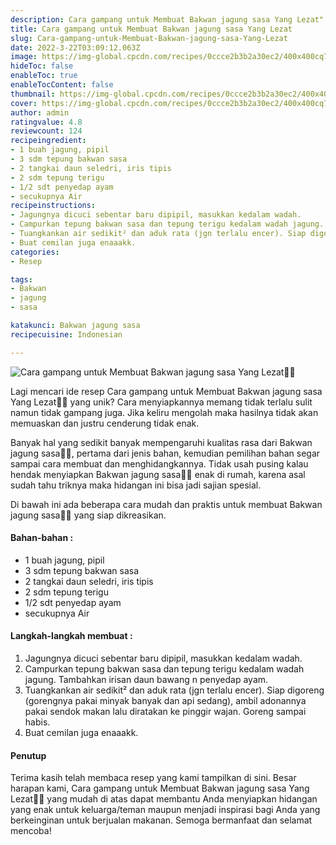 ```yaml
---
description: Cara gampang untuk Membuat Bakwan jagung sasa Yang Lezat"
title: Cara gampang untuk Membuat Bakwan jagung sasa Yang Lezat
slug: Cara-gampang-untuk-Membuat-Bakwan-jagung-sasa-Yang-Lezat
date: 2022-3-22T03:09:12.063Z
image: https://img-global.cpcdn.com/recipes/0ccce2b3b2a30ec2/400x400cq70/photo.jpg
hideToc: false
enableToc: true
enableTocContent: false
thumbnail: https://img-global.cpcdn.com/recipes/0ccce2b3b2a30ec2/400x400cq70/photo.jpg
cover: https://img-global.cpcdn.com/recipes/0ccce2b3b2a30ec2/400x400cq70/photo.jpg
author: admin
ratingvalue: 4.8
reviewcount: 124
recipeingredient:
- 1 buah jagung, pipil
- 3 sdm tepung bakwan sasa
- 2 tangkai daun seledri, iris tipis
- 2 sdm tepung terigu
- 1/2 sdt penyedap ayam
- secukupnya Air
recipeinstructions:
- Jagungnya dicuci sebentar baru dipipil, masukkan kedalam wadah.
- Campurkan tepung bakwan sasa dan tepung terigu kedalam wadah jagung. Tambahkan irisan daun bawang n penyedap ayam.
- Tuangkankan air sedikit² dan aduk rata (jgn terlalu encer). Siap digoreng (gorengnya pakai minyak banyak dan api sedang), ambil adonannya pakai sendok makan lalu diratakan ke pinggir wajan. Goreng sampai habis.
- Buat cemilan juga enaaakk.
categories:
- Resep

tags:
- Bakwan
- jagung
- sasa

katakunci: Bakwan jagung sasa
recipecuisine: Indonesian

---
```


![Cara gampang untuk Membuat Bakwan jagung sasa Yang Lezat👩‍🍳](https://img-global.cpcdn.com/recipes/0ccce2b3b2a30ec2/400x400cq70/photo.jpg)

Lagi mencari ide resep Cara gampang untuk Membuat Bakwan jagung sasa Yang Lezat👩‍🍳 yang unik? Cara menyiapkannya memang tidak terlalu sulit namun tidak gampang juga. Jika keliru mengolah maka hasilnya tidak akan memuaskan dan justru cenderung tidak enak.

Banyak hal yang sedikit banyak mempengaruhi kualitas rasa dari Bakwan jagung sasa👩‍🍳, pertama dari jenis bahan, kemudian pemilihan bahan segar sampai cara membuat dan menghidangkannya. Tidak usah pusing kalau hendak menyiapkan Bakwan jagung sasa👩‍🍳 enak di rumah, karena asal sudah tahu triknya maka hidangan ini bisa jadi sajian spesial.

Di bawah ini ada beberapa cara mudah dan praktis untuk membuat Bakwan jagung sasa👩‍🍳 yang siap dikreasikan.

<!--inarticleads1-->

#### Bahan-bahan :

- 1 buah jagung, pipil
- 3 sdm tepung bakwan sasa
- 2 tangkai daun seledri, iris tipis
- 2 sdm tepung terigu
- 1/2 sdt penyedap ayam
- secukupnya Air

<!--inarticleads2-->

#### Langkah-langkah membuat :

1. Jagungnya dicuci sebentar baru dipipil, masukkan kedalam wadah.
1. Campurkan tepung bakwan sasa dan tepung terigu kedalam wadah jagung. Tambahkan irisan daun bawang n penyedap ayam.
1. Tuangkankan air sedikit² dan aduk rata (jgn terlalu encer). Siap digoreng (gorengnya pakai minyak banyak dan api sedang), ambil adonannya pakai sendok makan lalu diratakan ke pinggir wajan. Goreng sampai habis.
1. Buat cemilan juga enaaakk.

#### Penutup

Terima kasih telah membaca resep yang kami tampilkan di sini. Besar harapan kami, Cara gampang untuk Membuat Bakwan jagung sasa Yang Lezat👩‍🍳 yang mudah di atas dapat membantu Anda menyiapkan hidangan yang enak untuk keluarga/teman maupun menjadi inspirasi bagi Anda yang berkeinginan untuk berjualan makanan. Semoga bermanfaat dan selamat mencoba!